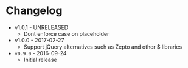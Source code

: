 # Changelog

- v1.0.1 - UNRELEASED
  * Dont enforce case on placeholder
- v1.0.0 - 2017-02-27
  * Support jQuery alternatives such as Zepto and other $ libraries
- `v0.9.0` - 2016-09-24
  * Initial release
